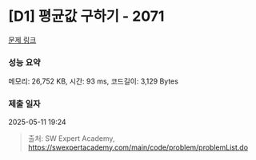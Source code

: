# [D1] 평균값 구하기 - 2071 

[문제 링크](https://swexpertacademy.com/main/code/problem/problemDetail.do?contestProbId=AV5QRnJqA5cDFAUq) 

### 성능 요약

메모리: 26,752 KB, 시간: 93 ms, 코드길이: 3,129 Bytes

### 제출 일자

2025-05-11 19:24



> 출처: SW Expert Academy, https://swexpertacademy.com/main/code/problem/problemList.do